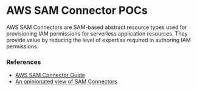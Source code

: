 # AWS SAM Connector POCs

AWS SAM Connectors are SAM-based abstract resource types used for provisioning IAM permissions for serverless application resources. They provide value by reducing the level of expertise required in authoring IAM permissions.


### References

- [AWS SAM Connector Guide](https://docs.aws.amazon.com/serverless-application-model/latest/developerguide/managing-permissions-connectors.html)
- [An opinionated view of SAM Connectors](https://medium.com/@ac052790/an-opinionated-view-of-aws-sam-connectors-844bdd8f96fa)
